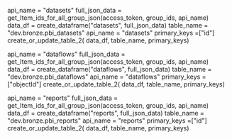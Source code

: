 api_name = "datasets"
full_json_data = get_Item_ids_for_all_group_json(access_token, group_ids, api_name)
data_df = create_dataframe("datasets", full_json_data)
table_name = "dev.bronze.pbi_datasets"
api_name = "datasets"
primary_keys =["id"]
create_or_update_table_2( data_df, table_name, primary_keys)

api_name = "dataflows"
full_json_data = get_Item_ids_for_all_group_json(access_token, group_ids, api_name)
data_df = create_dataframe("dataflows", full_json_data)
table_name = "dev.bronze.pbi_dataflows"
api_name = "dataflows"
primary_keys =["objectId"]
create_or_update_table_2( data_df, table_name, primary_keys)

api_name = "reports"
full_json_data = get_Item_ids_for_all_group_json(access_token, group_ids, api_name)
data_df = create_dataframe("reports", full_json_data)
table_name = "dev.bronze.pbi_reports"
api_name = "reports"
primary_keys =["id"]
create_or_update_table_2( data_df, table_name, primary_keys)
